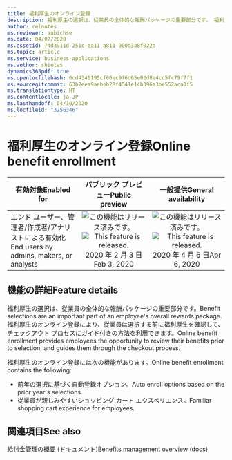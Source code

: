 ```yaml
---
title: 福利厚生のオンライン登録
description: 福利厚生の選択は、従業員の全体的な報酬パッケージの重要部分です。 福利厚生のオンライン登録により、従業員は選択する前に福利厚生を確認して、チェックアウト プロセスにガイド付きの方法を利用できます。
author: relnotes
ms.reviewer: anbichse
ms.date: 04/07/2020
ms.assetid: 74d3911d-251c-ea11-a811-000d3a8f022a
ms.topic: article
ms.service: business-applications
ms.author: shielas
dynamics365pdf: true
ms.openlocfilehash: 6cd4340195cf66ec9f6d65e02d8e4cc5fc79f7f1
ms.sourcegitcommit: 63b2eea9aebeb28f4541e14b396a3be552aca0f5
ms.translationtype: HT
ms.contentlocale: ja-JP
ms.lasthandoff: 04/10/2020
ms.locfileid: "3256346"
---
```

# <a name="online-benefit-enrollment"></a><span data-ttu-id="f28ea-104">福利厚生のオンライン登録</span><span class="sxs-lookup"><span data-stu-id="f28ea-104">Online benefit enrollment</span></span>


| <span data-ttu-id="f28ea-105">有効対象</span><span class="sxs-lookup"><span data-stu-id="f28ea-105">Enabled for</span></span>    |  <span data-ttu-id="f28ea-106">パブリック プレビュー</span><span class="sxs-lookup"><span data-stu-id="f28ea-106">Public preview</span></span> | <span data-ttu-id="f28ea-107">一般提供</span><span class="sxs-lookup"><span data-stu-id="f28ea-107">General availability</span></span> | 
| ---------- | :----------: |:----------: |
|<span data-ttu-id="f28ea-108">エンド ユーザー、管理者/作成者/アナリストによる有効化</span><span class="sxs-lookup"><span data-stu-id="f28ea-108">End users by admins, makers, or analysts</span></span>|<span data-ttu-id="f28ea-109">![この機能はリリース済みです。](/dynamics365-release-plan/media/green-checkmark.png "この機能はリリース済みです。")</span><span class="sxs-lookup"><span data-stu-id="f28ea-109">![This feature is released.](/dynamics365-release-plan/media/green-checkmark.png "This feature is released.")</span></span> <span data-ttu-id="f28ea-110">2020 年 2 月 3 日</span><span class="sxs-lookup"><span data-stu-id="f28ea-110">Feb 3, 2020</span></span>| <span data-ttu-id="f28ea-111">![この機能はリリース済みです。](/dynamics365-release-plan/media/green-checkmark.png "この機能はリリース済みです。")</span><span class="sxs-lookup"><span data-stu-id="f28ea-111">![This feature is released.](/dynamics365-release-plan/media/green-checkmark.png "This feature is released.")</span></span> <span data-ttu-id="f28ea-112">2020 年 4 月 6 日</span><span class="sxs-lookup"><span data-stu-id="f28ea-112">Apr 6, 2020</span></span>|






## <a name="feature-details"></a><span data-ttu-id="f28ea-113">機能の詳細</span><span class="sxs-lookup"><span data-stu-id="f28ea-113">Feature details</span></span>
<!--feature detail start -->
<span data-ttu-id="f28ea-114">福利厚生の選択は、従業員の全体的な報酬パッケージの重要部分です。</span><span class="sxs-lookup"><span data-stu-id="f28ea-114">Benefit selections are an important part of an employee's overall rewards package.</span></span> <span data-ttu-id="f28ea-115">福利厚生のオンライン登録により、従業員は選択する前に福利厚生を確認して、チェックアウト プロセスにガイド付きの方法を利用できます。</span><span class="sxs-lookup"><span data-stu-id="f28ea-115">Online benefit enrollment provides employees the opportunity to review their benefits prior to selection, and guides them through the checkout process.</span></span>

<span data-ttu-id="f28ea-116">福利厚生のオンライン登録には次の機能があります。</span><span class="sxs-lookup"><span data-stu-id="f28ea-116">Online benefit enrollment contains the following:</span></span>

- <span data-ttu-id="f28ea-117">前年の選択に基づく自動登録オプション。</span><span class="sxs-lookup"><span data-stu-id="f28ea-117">Auto enroll options based on the prior year's selections.</span></span>
- <span data-ttu-id="f28ea-118">従業員が親しみやすいショッピング カート エクスペリエンス。</span><span class="sxs-lookup"><span data-stu-id="f28ea-118">Familiar shopping cart experience for employees.</span></span>
<!--feature detail end -->










## <a name="see-also"></a><span data-ttu-id="f28ea-119">関連項目</span><span class="sxs-lookup"><span data-stu-id="f28ea-119">See also</span></span>

<!--docs start-->
<span data-ttu-id="f28ea-120">[給付金管理の概要](https://docs.microsoft.com/dynamics365/human-resources/hr-benefits-management-overview) (ドキュメント)</span><span class="sxs-lookup"><span data-stu-id="f28ea-120">[Benefits management overview](https://docs.microsoft.com/dynamics365/human-resources/hr-benefits-management-overview) (docs)</span></span>
<!--docs end-->
